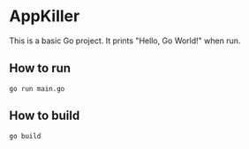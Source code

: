 # AppKiller

This is a basic Go project. It prints "Hello, Go World!" when run.

## How to run

```
go run main.go
```

## How to build

```
go build
```
